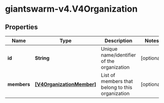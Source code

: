 # giantswarm-v4.V4Organization

## Properties
Name | Type | Description | Notes
------------ | ------------- | ------------- | -------------
**id** | **String** | Unique name/identifier of the organization | [optional] 
**members** | [**[V4OrganizationMember]**](V4OrganizationMember.md) | List of members that belong to this organization | [optional] 


